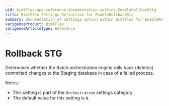 ```yaml
---
uid: bimlflex-app-reference-documentation-setting-EnableRollbackStg
title: BimlFlex Settings Definition for EnableRollbackStg
summary: Documentation of settings option within BimlFlex for EnableRollbackStg
varigenceProduct: BimlFlex
varigenceArticleType: Reference
---
```


# Rollback STG

Determines whether the Batch orchestration engine rolls back (deletes) committed changes to the Staging database in case of a failed process.

Notes:

* This setting is part of the `Orchestration` settings category.
* The default value for this setting is `N`.
